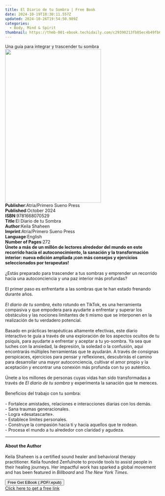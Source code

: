 ```yaml
---
title: El Diario de tu Sombra | Free Book
date: 2024-10-19T18:30:11.557Z
updated: 2024-10-26T19:54:50.989Z
categories:
  - Body, Mind & Spirit
thumbnail: https://thmb-001-ebook.techidaily.com/c29390213fb05ec4b49fb6f5ed1500d87da8b26104e96a6dcc76d70f55a9ecb7.jpg
---
```

<main id="book-container">
  <div class="flex flex-col">
    <div class="book-brief flex-1 py-6 px-4 sm:p-6 md:py-10 md:px-8">
      <!-- brief-->
      <div class="book-brief-main">
        Una guía para integrar y trascender tu sombra
      </div>
    </div>
    <div
      class="book-meta-info flex-1 grid gap-4 col-start-1 col-end-3 row-start-1 sm:mb-6 sm:grid-cols-4 lg:gap-6 lg:col-start-2 lg:row-end-6 lg:row-span-6 lg:mb-0"
    >
      <div
        class="book-meta-info-left place-content-center mt-4 p-4 text-sm leading-6 col-start-2 col-span-2 dark:text-slate-400"
      >
        <img
          class="w-full h-500 object-cover rounded-lg sm:h-255 sm:col-span-2 lg:col-span-full"
          src="https://img-001-ebook.techidaily.com/732eee6bc875aecfc2198e7d02c4591d17615aa17ac5561153be63f19705ce03.jpg"
          alt=""
          width="312"
          height="500"
        />
      </div>
      <div
        class="book-meta-info-right mt-2 col-start-1 row-start-2 col-span-3 self-center"
      >
        <!-- meta data  -->
        <div class="flex flex-col px-4 md:px-8">
          <div class="flex-1">
            <strong>Publisher</strong>:<span class="px-2"
              >Atria/Primero Sueno Press</span
            >
          </div>
          <div class="flex-1">
            <strong>Published</strong>:<span class="px-2">October 2024</span>
          </div>
          <div class="flex-1">
            <strong>ISBN</strong>:<span class="px-2">9781668070529</span>
          </div>
          <div class="flex-1">
            <strong>Title</strong>:<span class="px-2"
              >El Diario de tu Sombra</span
            >
          </div>
          <div class="flex-1">
            <strong>Author</strong>:<span class="px-2">Keila Shaheen</span>
          </div>
          <div class="flex-1">
            <strong>Imprint</strong>:<span class="px-2"
              >Atria/Primero Sueno Press</span
            >
          </div>
          <div class="flex-1">
            <strong>Language</strong>:<span class="px-2">English</span>
          </div>
          <div class="flex-1">
            <strong>Number of Pages</strong>:<span class="px-2">272</span>
          </div>
        </div>
      </div>
    </div>
    <div class="book-description flex-1 py-6 px-4 sm:p-6 md:py-10 md:px-8">
      <div class="book-description-main">
        <div accordion-content="" id="description">
          <b
            >Únete a más de un millón de lectores alrededor del mundo en este
            recorrido hacia el autoconocimiento, la sanación y la transformación
            interior: nueva edición ampliada ¡con más consejos y ejercicios
            seleccionados por terapeutas!</b
          ><br /><br />¿Estás preparado para trascender a tus sombras y
          emprender un recorrido hacia una autoconciencia y una paz interior más
          profundas?<br />
          <br />El primer paso es enfrentarte a las sombras que te han estado
          frenando durante años.<br />
          <br /><i>El diario de tu sombra</i>, éxito rotundo en TikTok, es una
          herramienta compasiva y que empodera para ayudarte a enfrentar y
          superar los obstáculos y las nociones limitantes de ti mismo que se
          interponen en la realización de tu verdadero potencial.<br />
          <br />Basado en prácticas terapéuticas altamente efectivas, este
          diario interactivo te guía a través de una exploración de los aspectos
          ocultos de tu psiquis, para ayudarte a enfrentar y aceptar a tu
          yo-sombra. Ya sea que luches con la ansiedad, la depresión, la soledad
          o la confusión, aquí encontrarás múltiples herramientas que te
          ayudarán. A través de consignas perspicaces, ejercicios para pensar y
          reflexiones, descubrirás el camino para desarrollar una mayor
          autoconciencia, cultivar el amor propio y la aceptación y encontrar
          una conexión más profunda con tu yo auténtico.<br />
          <br />Únete a los millones de personas cuyas vidas han sido
          transformadas a través de <i>El diario de tu sombra</i> y experimenta
          la sanación que te mereces.<br />
          <br />Beneficios del trabajo con tu sombra:<br />
          <br />- Fortalece amistades, relaciones e interacciones diarias con
          los demás.<br />
          - Sana traumas generacionales.<br />
          - Logra «desatascarte».<br />
          - Establece límites personales.<br />
          - Construye la compasión hacia ti y hacia aquellos que te rodean.<br />
          - Procesa el mundo a tu alrededor con claridad y agudeza.
        </div>
        <div class="accordion-fader"></div>
      </div>
    </div>
    <div class="book-excerpts flex-1 py-6 px-4 sm:p-6 md:py-10 md:px-8">
      <!-- excerpts-->
      <div class="book-excerpts-main">
        <hr />
        <h4 class="placeholder placeholder-heading">
          <span>About the Author</span>
        </h4>
        <p>
          Keila Shaheen is a certified sound healer and behavioral therapy
          practitioner. Keila founded Zenfulnote to provide tools to assist
          people in their healing journeys. Her impactful work has sparked a
          global movement and has been featured
          in&nbsp;<i>Billboard</i>&nbsp;and&nbsp;<i>The</i>&nbsp;<i
            >New York Times</i
          >.
        </p>
      </div>
    </div>
    <div
      class="book-about-author flex-1 py-6 px-4 sm:p-6 md:py-10 md:px-8"
    ></div>
    <div class="book-free-get flex-1 py-6 px-4 sm:p-6 md:py-10 md:px-8">
      <button
        id="btn-free-get"
        class="bg-blue-500 hover:bg-blue-700 text-white font-bold py-2 px-4 rounded"
      >
        Free Get EBook (.PDF/.epub)
      </button>
      <div id="countdown-display" class="px-2 text-lg mt-2"></div>
      <a
        id="free-link"
        class="hidden bg-blue-500 hover:bg-blue-700 text-white font-bold py-2 px-4 rounded"
        href="https://www.ebooks.com/en-us/book/211339603/el-diario-de-tu-sombra/keila-shaheen/"
        target="_blank"
        >Click here to get a free link</a
      >
    </div>
    <script>
      let countdownTime = 0;
      let countdownInterval = null;
      document
        .getElementById('btn-free-get')
        .addEventListener('click', startCountdown);
      function startCountdown() {
        countdownTime = new Date().getTime() + 60000 * 3;
        countdownInterval = setInterval(updateCountdown, 1000);
        document.getElementById('btn-free-get').disabled = true;
        document
          .getElementById('btn-free-get')
          .classList.add('bg-gray-500', 'cursor-not-allowed');
      }
      function updateCountdown() {
        let currentTime = new Date().getTime();
        let timeLeft = countdownTime - currentTime;
        let secondsLeft = Math.floor(timeLeft / 1000);
        document.getElementById('countdown-display').innerHTML =
          `Remaining time: ${secondsLeft} seconds.`;
        if (secondsLeft <= 0) {
          clearInterval(countdownInterval);
          document.getElementById('btn-free-get').classList.add('hidden');
          document.getElementById('free-link').classList.remove('hidden');
          document.getElementById('countdown-display').innerHTML = '';
        }
      }
    </script>
  </div>
</main>

<ins class="adsbygoogle"
      style="display:block"
      data-ad-client="ca-pub-7571918770474297"
      data-ad-slot="8358498916"
      data-ad-format="auto"
      data-full-width-responsive="true"></ins>
    